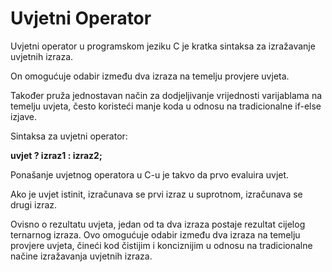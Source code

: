 # Uvjetni Operator

Uvjetni operator u programskom jeziku C je kratka sintaksa za izražavanje uvjetnih izraza.

On omogućuje odabir između dva izraza na temelju provjere uvjeta. 

Također pruža jednostavan način za dodjeljivanje vrijednosti varijablama na temelju uvjeta, često koristeći manje koda u odnosu na tradicionalne if-else izjave.


Sintaksa za uvjetni operator:

**uvjet ? izraz1 : izraz2;**



Ponašanje uvjetnog operatora u C-u je takvo da prvo evaluira uvjet. 

Ako je uvjet istinit, izračunava se prvi izraz u suprotnom, izračunava se drugi izraz. 

Ovisno o rezultatu uvjeta, jedan od ta dva izraza postaje rezultat cijelog ternarnog izraza. Ovo omogućuje odabir između dva izraza na temelju provjere uvjeta, čineći kod čistijim i konciznijim u odnosu na tradicionalne načine izražavanja uvjetnih izraza.


